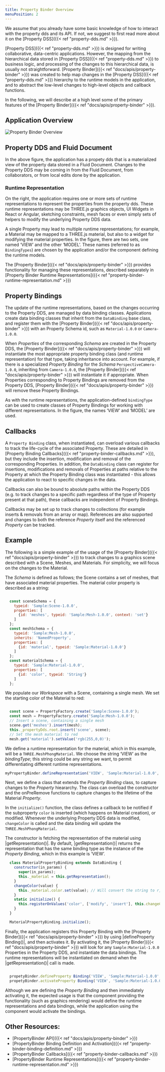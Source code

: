 ```yaml
---
title: Property Binder Overview
menuPosition: 2
---
```


We assume that you already have some basic knowledge of how to interact with the property dds and
its API. If not, we suggest to first read more about it on the [Property DSS]({{< ref "property-dds.md" >}}).

[Property DSS]({{< ref "property-dds.md" >}}) is designed for writing collaborative, data-centric
applications. However, the mapping from the hierarchical data stored in
[Property DSS]({{< ref "property-dds.md" >}}) to business logic, and processing of the changes to this
hierarchical data, is usually not straightforward. [Property Binder]({{< ref "docs/apis/property-binder" >}}) was created to help map changes in the [Property DSS]({{< ref "property-dds.md" >}}) hierarchy to
the runtime models in the application, and to abstract the low-level
changes to high-level objects and callback functions.

In the following, we will describe at a high level some of the primary features
of the [Property Binder]({{< ref "docs/apis/property-binder" >}}).

## Application Overview

![Property Binder Overview](/images/property_binder_overview.png)


## Property DDS and Fluid Document

In the above figure, the application has a propety dds that is a
materialized view of the property data stored in a Fluid Document.
Changes to the Property DDS may be coming in from the Fluid Document,
from collaborators, or from local edits done by the
application.

### Runtime Representation

On the right, the application requires one or more sets of runtime
representations to represent the properties from the property dds. These runtime
representations may be THREE.js graphics objects, UI Widgets in React or Angular, sketching
constraints, mesh faces or even simply sets of helpers to modify the
underlying Property DDS data.

A single Property may lead to multiple runtime representations; for
example, a Material may be mapped to a THREE.js material, but also to a
widget for modifying the material properties. In the figure, there are
two sets, one named ‘VIEW’ and the other ‘MODEL’. These names (referred
to as `BindingTypes`) are chosen by the application and/or the component
defining the runtime models.



The [Property Binder]({{< ref "docs/apis/property-binder" >}}) provides functionality for managing these
representations, described separately in [Property Binder Runtime Representations]({{< ref "property-binder-runtime-representation.md" >}})


## Property Bindings

The update of the runtime representations, based on the changes
occurring to the Property DDS, are managed by data binding
classes. Applications create data binding classes that inherit from the
``DataBinding`` base class, and register them with the [Property Binder]({{< ref "docs/apis/property-binder" >}}) with
an Property Schema id, such as ``Material-1.0.0`` or ``Camera-1.0.0``.

When *Properties* of the corresponding *Schema* are created in the
Property DDS, the [Property Binder]({{< ref "docs/apis/property-binder" >}}) will instantiate the most
appropriate property binding class (and runtime representation) for that
type, taking inheritance into account. For example, if there is a
specialized *Property Binding* for the *Schema* ``PerspectiveCamera-1.0.0``,
inheriting from ``Camera-1.0.0``, the [Property Binder]({{< ref "docs/apis/property-binder" >}}) will instantiate it
if appropriate. When Properties corresponding to Property Bindings are
removed from the Property DDS, [Property Binder]({{< ref "docs/apis/property-binder" >}}) will remove these Property Bindings.

As with the runtime representations, the application-defined
`bindingType` can be used to create classes of Property Bindings for
working with different representations. In the figure, the names ‘VIEW’
and ‘MODEL’ are used.

## Callbacks

A `Property Binding` class, when instantiated, can overload various callbacks
to track the life-cycle of the associated Property. These are detailed
in [Property Binding Callbacks]({{< ref "property-binder-callbacks.md" >}}), but they include the insertion,
modification and removal of the corresponding Properties. In addition,
the `DataBinding` class can register for insertions, modifications and
removals of Properties at paths relative to the Property at which
the Property Binding class was instantiated - this allows the application
to react to specific changes in the data.

Callbacks can also be bound to absolute paths within the Property DDS (e.g.
to track changes to a specific path regardless of the type of Property
present at that path), these callbacks are independent of Property Bindings.

Callbacks may be set up to track changes to collections (for example
inserts & removals from an array or map). References are also supported and
changes to both the reference *Property* itself and the referenced *Property*
can be tracked.

## Example

The following is a simple example of the usage of the [Property Binder]({{< ref "docs/apis/property-binder" >}}) to track changes to a graphics scene described with
a Scene, Meshes, and Materials. For simplicity, we will focus on the changes to the Material.

The *Schema* is defined as follows; the Scene contains a set of meshes, that have associated material properties. The
material color property is described as a string:

```javascript

  const sceneSchema = {
    typeid: 'Sample:Scene-1.0.0',
    properties: [
      {id: 'meshes', typeid: 'Sample:Mesh-1.0.0', context: 'set'}
    ]
  };
  const meshSchema = {
    typeid: 'Sample:Mesh-1.0.0',
    inherits: 'NamedProperty',
    properties: [
      {id: 'material', typeid: 'Sample:Material-1.0.0'}
    ]
  };
  const materialSchema = {
    typeid: 'Sample:Material-1.0.0',
    properties: [
      {id: 'color', typeid: 'String'}
    ]
  };
```
We populate our *Workspace* with a Scene, containing a single mesh. We set the starting color of the Material to red:

```javascript

  const scene = PropertyFactory.create('Sample:Scene-1.0.0');
  const mesh = PropertyFactory.create('Sample:Mesh-1.0.0');
  // Insert a scene, containing a single mesh
  scene.get('meshes').insert(mesh);
  this._propertyDds.root.insert('scene', scene);
  // Set the mesh material to red
  mesh.get('material').setValue('rgb(255,0,0)');
```

We define a runtime representation for the material, which in this example, will be a
`THREE.MeshPhongMaterial`. We choose the string ‘VIEW’ as the *bindingType*; this string could be any string we want,
to permit differentiating different runtime representations.

```javascript
myPropertyBinder.defineRepresentation('VIEW', 'Sample:Material-1.0.0', () => new THREE.MeshPhongMaterial());
```
Next, we define a class that extends the *Property Binding* class, to capture changes to the *Property* hieararchy. The
class can overload the constructor and the onPreRemove functions to capture changes to the lifetime of the
Material *Property*.

In the ``initialize()`` function, the class defines a callback to be notified if the subproperty ``color`` is inserted
(which happens on Material creation), or modified. Whenever the underlying Property DDS data is modified, ``changeColor`` is
called and the data binding will update the `THREE.MeshPhongMaterial`.

The constructor is fetching the representation of the material using |getRepresentation()|. By default,
|getRepresentation()| returns the representation that has the same binding type as the instance of the *Property Binding*,
which in this example is ‘VIEW’.

```javascript
  class MaterialPropertyBinding extends DataBinding {
    constructor(in_params) {
      super(in_params);
      this._material = this.getRepresentation();
    }
    changeColor(value) {
      this._material.color.set(value); // Will convert the string to r,g,b values
    }
    static initialize() {
      this.registerOnValues('color', ['modify', 'insert'], this.changeColor);
    }
  }

  MaterialPropertyBinding.initialize();
```

Finally, the application registers this Property Binding with the [Property Binder]({{< ref "docs/apis/property-binder" >}}) by using |defineProperty Binding()|, and then
activates it. By activating it, the [Property Binder]({{< ref "docs/apis/property-binder" >}}) will look for any ``Sample:Material-1.0.0`` Properties in the
Property DDS, and instantiate the data bindings. The runtime representations will be instantiated on demand
when the |getRepresentation()| call is made.

```javascript

  propetyBinder.defineProperty Binding('VIEW', 'Sample:Material-1.0.0', MaterialPropertyBinding);
  propetyBinder.activateProperty Binding('VIEW', 'Sample:Material-1.0.0');
```
Although we are defining the *Property Binding* and then immediately activating it, the expected usage is that the
component providing the functionality (such as graphics rendering) would define the runtime representations and
data bindings, while the application using the component would activate the bindings.

## Other Resources:
 * [PropertyBinder API]({{< ref "docs/apis/property-binder" >}})
 * [PropertyBinder Binding Definition and Activation]({{< ref "property-binder-binding-definition.md" >}})
 * [PropertyBinder Callbacks]({{< ref "property-binder-callbacks.md" >}})
 * [PropertyBinder Runtime Representations]({{< ref "property-binder-runtime-representation.md" >}})
